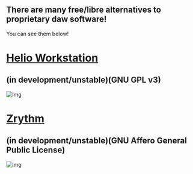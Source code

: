 ## There are many free/libre alternatives to proprietary daw software!
You can see them below!

# [Helio Workstation](/free/daw/heliofm.md) 
## (in development/unstable)(GNU GPL v3)
![img](https://github.com/helio-fm/helio-workstation/blob/develop/Resources/screen-v2.png)

# [Zrythm](/free/daw/zrythm.md)
## (in development/unstable)(GNU Affero General Public License)
![img](https://www.zrythm.org/static/images/jun-7-2020.png)




